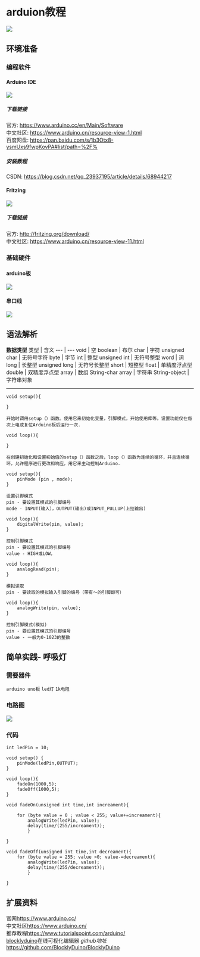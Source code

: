 # arduion教程
![](./pictures/arduino.jpeg)
## 环境准备
### 编程软件
#### Arduino IDE
![](./pictures/arduinoide.png)
##### 下载链接
官方:  <https://www.arduino.cc/en/Main/Software>  
中文社区:  <https://www.arduino.cn/resource-view-1.html>  
百度网盘:  <https://pan.baidu.com/s/1b3Otx8-ysmUxs9fwpKovPA#list/path=%2F%>  
##### 安装教程  
CSDN:  <https://blog.csdn.net/qq_23937195/article/details/68944217>
#### Fritzing
![](./pictures/fritzing.png)
##### 下载链接
官方:  <http://fritzing.org/download/>  
中文社区:  <https://www.arduino.cn/resource-view-11.html>  
### 基础硬件
#### arduino板
![](./pictures/arduinoboard.jpg)
#### 串口线
![](./pictures/arduinousb.png)
## 语法解析
**数据类型**
 类型 | 含义
 --- | ---
 void | 空
 boolean | 布尔
 char | 字符
 unsigned char | 无符号字符
 byte | 字节
 int | 整型
 unsigned int | 无符号整型
 word | 词
 long | 长整型
 unsigned long | 无符号长整型
 short | 短整型
 float | 单精度浮点型
 double | 双精度浮点型
 array | 数组
 String-char array | 字符串
 String-object | 字符串对象

---
```arduino
void setup(){

}
```
    开始时调用setup（）函数。使用它来初始化变量，引脚模式，开始使用库等。设置功能仅在每次上电或复位Arduino板后运行一次.  
```arduino
void loop(){

}
```
    在创建初始化和设置初始值的setup（）函数之后，loop（）函数为连续的循环，并且连续循环，允许程序进行更改和响应。用它来主动控制Arduino.  
```arduino
void setup(){
    pinMode (pin , mode);
}
```
    设置引脚模式  
    pin - 要设置其模式的引脚编号  
    mode - INPUT(输入），OUTPUT(输出)或INPUT_PULLUP(上拉输出)  
```arduino
void loop(){
    digitalWrite(pin, value);
}
```
    控制引脚模式  
    pin - 要设置其模式的引脚编号  
    value - HIGH或LOW。  
```arduino
void loop(){
    analogRead(pin);
}
```
    模拟读取  
    pin - 要读取的模拟输入引脚的编号（带有～的引脚即可）  
```arduino
void loop(){
    analogWrite(pin, value);
}
```
    控制引脚模式(模拟)  
    pin - 要设置其模式的引脚编号  
    value - 一般为0-1023的整数  

## 简单实践- 呼吸灯
### 需要器件
`arduino uno板` `led灯` `1k电阻`
### 电路图
![](./pictures/呼吸灯电路图.png)
### 代码
```arduino
int ledPin = 10;

void setup() {
    pinMode(ledPin,OUTPUT);
}

void loop(){
    fadeOn(1000,5); 
    fadeOff(1000,5);
}

void fadeOn(unsigned int time,int increament){

    for (byte value = 0 ; value < 255; value+=increament){ 
        analogWrite(ledPin, value); 
        delay(time/(255/increament)); 
        }

}

void fadeOff(unsigned int time,int decreament){
    for (byte value = 255; value >0; value-=decreament){
        analogWrite(ledPin, value);
        delay(time/(255/decreament));
        }

}
```
## 扩展资料
官网<https://www.arduino.cc/>  
中文社区<https://www.arduino.cn/>  
推荐教程<https://www.tutorialspoint.com/arduino/>  
[blocklyduino](http://blocklyduino.github.io/BlocklyDuino/blockly/apps/blocklyduino/)在线可视化编辑器 *github地址*<https://github.com/BlocklyDuino/BlocklyDuino>

